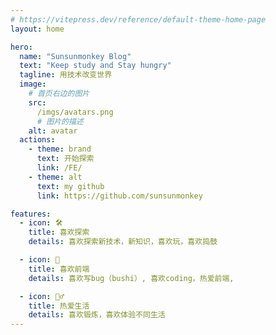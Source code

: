```yaml
---
# https://vitepress.dev/reference/default-theme-home-page
layout: home

hero:
  name: "Sunsunmonkey Blog"
  text: "Keep study and Stay hungry"
  tagline: 用技术改变世界
  image:
    # 首页右边的图片
    src:
      /imgs/avatars.png
      # 图片的描述
    alt: avatar
  actions:
    - theme: brand
      text: 开始探索
      link: /FE/
    - theme: alt
      text: my github
      link: https://github.com/sunsunmonkey

features:
  - icon: 🛠️
    title: 喜欢探索
    details: 喜欢探索新技术，新知识，喜欢玩，喜欢捣鼓

  - icon: 🐛
    title: 喜欢前端
    details: 喜欢写bug（bushi）, 喜欢coding，热爱前端,

  - icon: 🏃‍♂️
    title: 热爱生活
    details: 喜欢锻炼，喜欢体验不同生活
---
```

